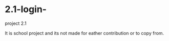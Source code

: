 # 2.1-login-
project 2.1

It is school project and its not made for eather contribution or to copy from.  
